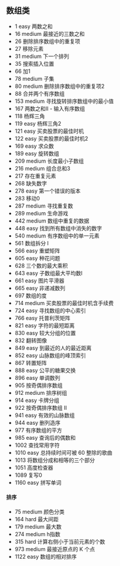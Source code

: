 
## 数组类
* 1 easy 两数之和
* 16 medium 最接近的三数之和
* 26 删除排序数组中的重复项
* 27 移除元素
* 31 medium 下一个排列
* 35 搜索插入位置
* 66 加1
* 78 medium 子集
* 80 medium 删除排序数组中的重复项2
* 88 合并两个有序数组
* 153 medium 寻找旋转排序数组中的最小值
* 167 两数之和II - 输入有序数组
* 118 杨辉三角
* 119 easy 杨辉三角2
* 121 easy 买卖股票的最佳时机
* 122 easy 买卖股票的最佳时机2
* 169 easy 求众数
* 189 easy 旋转数组
* 209 medium 长度最小子数组
* 216 medium 组合总和3
* 217 存在重复元素
* 268 缺失数字
* 278 easy 第一个错误的版本
* 283 移动0
* 287 medium 寻找重复数
* 289 medium 生命游戏
* 442 medium 数组中重复的数据
* 448 easy 找到所有数组中消失的数字
* 540 medium 有序数组中的单一元素
* 561 数组拆分 I
* 566 easy 重塑矩阵
* 605 easy 种花问题
* 628 三个数的最大乘积
* 643 easy 子数组最大平均数I
* 661 easy 图片平滑器
* 665 easy 非递减数列
* 697 数组的度
* 714 medium 买卖股票的最佳时机含手续费 
* 724 easy 寻找数组的中心索引
* 766 easy 托普利茨矩阵
* 821 easy 字符的最短距离
* 830 easy 较大分组的位置
* 832 翻转图像
* 849 easy 到最近的人的最近距离
* 852 easy 山脉数组的峰顶索引
* 867 转置矩阵
* 888 easy 公平的糖果交换
* 896 easy 单调数列
* 905 按奇偶排序数组
* 912 medium 排序树组
* 914 easy 卡牌分组
* 922 按奇偶排序数组 II
* 941 easy 有效的山脉数组
* 944 easy 删列造序
* 977 有序数组的平方
* 985 easy 查询后的偶数和
* 1002 查找常用字符
* 1010 easy 总持续时间可被 60 整除的歌曲
* 1013 将数组分成和相等的三个部分
* 1051 高度检查器
* 1089 复写0
* 1160 easy 拼写单词

#### 排序
* 75 medium 颜色分类
* 164 hard 最大间距
* 179 medium 最大数
* 274 medium h指数
* 315 hard 计算右侧小于当前元素的个数
* 973 medium 最接近原点的 K 个点
* 1122 easy 数组的相对排序
